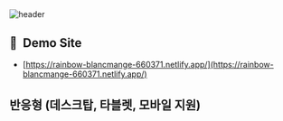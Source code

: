 ## 

![header](https://capsule-render.vercel.app/api?type=waving&color=timeGradient&height=300&section=header&text=Golfzon&fontSize=90)

## :information_desk_person:&nbsp;  Demo Site
* [https://rainbow-blancmange-660371.netlify.app/](https://rainbow-blancmange-660371.netlify.app/)

## 반응형 (데스크탑, 타블렛, 모바일 지원)
